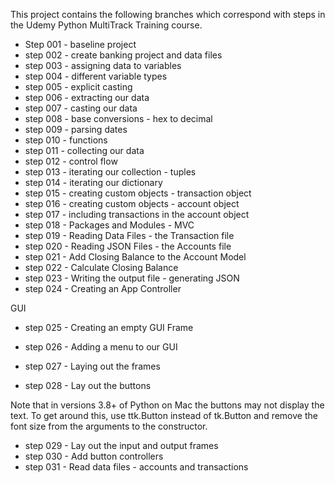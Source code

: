 This project contains the following branches which correspond with steps in the Udemy Python MultiTrack Training course.

* Step 001 - baseline project 
* step 002 - create banking project and data files
* step 003 - assigning data to variables
* step 004 - different variable types
* step 005 - explicit casting
* step 006 - extracting our data
* step 007 - casting our data
* step 008 - base conversions - hex to decimal
* step 009 - parsing dates
* step 010 - functions
* step 011 - collecting our data
* step 012 - control flow
* step 013 - iterating our collection - tuples
* step 014 - iterating our dictionary
* step 015 - creating custom objects - transaction object
* step 016 - creating custom objects - account object
* step 017 - including transactions in the account object
* step 018 - Packages and Modules - MVC
* step 019 - Reading Data Files - the Transaction file
* step 020 - Reading JSON Files - the Accounts file
* step 021 - Add Closing Balance to the Account Model
* step 022 - Calculate Closing Balance
* step 023 - Writing the output file - generating JSON
* step 024 - Creating an App Controller

GUI 

* step 025 - Creating an empty GUI Frame
* step 026 - Adding a menu to our GUI
* step 027 - Laying out the frames

* step 028 - Lay out the buttons

Note that in versions 3.8+ of Python on Mac the buttons may not display the text.  To get around this, use ttk.Button instead of tk.Button and remove the font size from the arguments to the constructor.

* step 029 - Lay out the input and output frames
* step 030 - Add button controllers
* step 031 - Read data files - accounts and transactions

